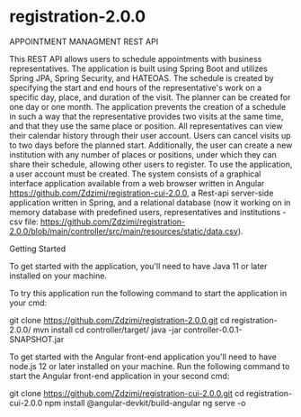 # registration-2.0.0

APPOINTMENT MANAGMENT REST API

This REST API allows users to schedule appointments with business representatives. The application is built using Spring Boot and utilizes Spring JPA, Spring Security, and HATEOAS. The schedule is created by specifying the start and end hours of the representative's work on a specific day, place, and duration of the visit. The planner can be created for one day or one month. The application prevents the creation of a schedule in such a way that the representative provides two visits at the same time, and that they use the same place or position. All representatives can view their calendar history through their user account. Users can cancel visits up to two days before the planned start. Additionally, the user can create a new institution with any number of places or positions, under which they can share their schedule, allowing other users to register. To use the application, a user account must be created. The system consists of a graphical interface application available from a web browser written in Angular https://github.com/Zdzimi/registration-cui-2.0.0, a Rest-api server-side application written in Spring, and a relational database (now it working on in memory database with predefined users, representatives and institutions - csv file: https://github.com/Zdzimi/registration-2.0.0/blob/main/controller/src/main/resources/static/data.csv).

Getting Started

To get started with the application, you'll need to have Java 11 or later installed on your machine.

To try this application run the following command to start the application in your cmd:

git clone https://github.com/Zdzimi/registration-2.0.0.git
cd registration-2.0.0/
mvn install
cd controller/target/
java -jar controller-0.0.1-SNAPSHOT.jar

To get started with the Angular front-end application you'll need to have node.js 12 or later installed on your machine.
Run the following command to start the Angular front-end application in your second cmd:

git clone https://github.com/Zdzimi/registration-cui-2.0.0.git
cd registration-cui-2.0.0
npm install @angular-devkit/build-angular
ng serve -o

